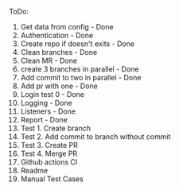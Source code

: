 ToDo:
1. Get data from config - Done
2. Authentication - Done
3. Create repo if doesn't exits - Done
4. Clean branches - Done
5. Clean MR - Done
5. create 3 branches in parallel - Done
6. Add commit to two in parallel - Done
7. Add pr with one - Done
8. Login test 0 - Done
9. Logging - Done
10. Listeners - Done
11. Report - Done
12. Test 1. Create branch
13. Test 2. Add commit to branch without commit
14. Test 3. Create PR
15. Test 4. Merge PR
16. Github actions CI
17. Readme
18. Manual Test Cases